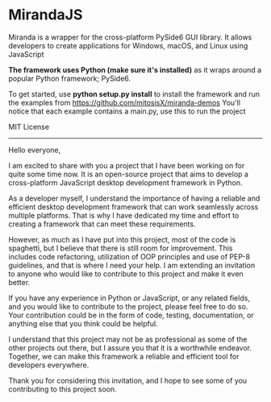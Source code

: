 # MirandaJS
Miranda is a wrapper for the cross-platform PySide6 GUI library. It allows developers to create applications for Windows, macOS, and Linux using JavaScript

<b>The framework uses Python (make sure it's installed)</b> as it wraps around a popular Python framework; PySide6.

To get started, use <b>python setup.py install</b> to install the framework and run the examples from https://github.com/mitosisX/miranda-demos
You'll notice that each example contains a main.py, use this to run the project

MIT License
<hr>
Hello everyone,

I am excited to share with you a project that I have been working on for quite some time now. It is an open-source project that aims to develop a cross-platform JavaScript desktop development framework in Python.

As a developer myself, I understand the importance of having a reliable and efficient desktop development framework that can work seamlessly across multiple platforms. That is why I have dedicated my time and effort to creating a framework that can meet these requirements.

However, as much as I have put into this project, most of the code is spaghetti, but I believe that there is still room for improvement. This includes code refactoring, utilization of OOP principles and use of PEP-8 guidelines, and that is where I need your help. I am extending an invitation to anyone who would like to contribute to this project and make it even better.

If you have any experience in Python or JavaScript, or any related fields, and you would like to contribute to the project, please feel free to do so. Your contribution could be in the form of code, testing, documentation, or anything else that you think could be helpful.

I understand that this project may not be as professional as some of the other projects out there, but I assure you that it is a worthwhile endeavor. Together, we can make this framework a reliable and efficient tool for developers everywhere.

Thank you for considering this invitation, and I hope to see some of you contributing to this project soon.
